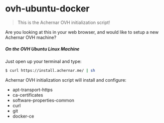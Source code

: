 # ovh-ubuntu-docker

> This is the Achernar OVH initialization script!

Are you looking at this in your web browser, and would like to setup a new Achernar OVH machine?

##### On the OVH Ubuntu Linux Machine
Just open up your terminal and type:
```sh
$ curl https://install.achernar.me/ | sh
```

Achernar OVH initialization script will install and configure:
- apt-transport-https
- ca-certificates
- software-properties-common
- curl
- git
- docker-ce
